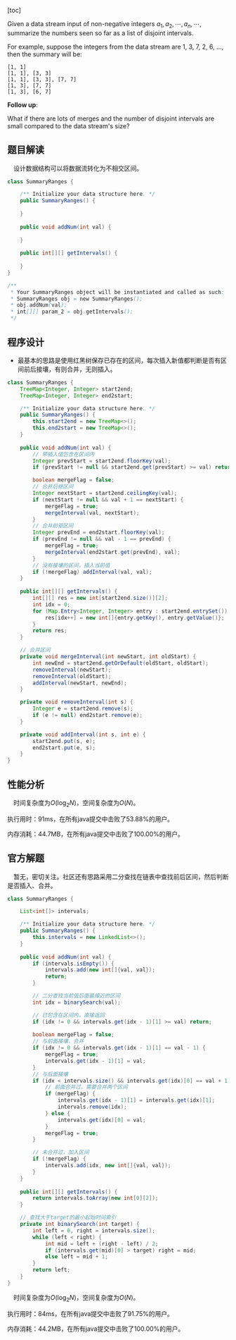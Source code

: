[toc]

Given a data stream input of non-negative integers $a_1, a_2, \cdots, a_n, \cdots$, summarize the numbers seen so far as a list of disjoint intervals.

For example, suppose the integers from the data stream are 1, 3, 7, 2, 6, ..., then the summary will be:

```
[1, 1]
[1, 1], [3, 3]
[1, 1], [3, 3], [7, 7]
[1, 3], [7, 7]
[1, 3], [6, 7]
```



**Follow up**:

What if there are lots of merges and the number of disjoint intervals are small compared to the data stream's size?



## 题目解读

&emsp;设计数据结构可以将数据流转化为不相交区间。

```java
class SummaryRanges {

    /** Initialize your data structure here. */
    public SummaryRanges() {
        
    }
    
    public void addNum(int val) {
        
    }
    
    public int[][] getIntervals() {
        
    }
}

/**
 * Your SummaryRanges object will be instantiated and called as such:
 * SummaryRanges obj = new SummaryRanges();
 * obj.addNum(val);
 * int[][] param_2 = obj.getIntervals();
 */
```

## 程序设计

* 最基本的思路是使用红黑树保存已存在的区间，每次插入新值都判断是否有区间前后接壤，有则合并，无则插入。

```java
class SummaryRanges {
    TreeMap<Integer, Integer> start2end;
    TreeMap<Integer, Integer> end2start;

    /** Initialize your data structure here. */
    public SummaryRanges() {
        this.start2end = new TreeMap<>();
        this.end2start = new TreeMap<>();
    }
    
    public void addNum(int val) {
        // 带插入值包含在区间内
        Integer prevStart = start2end.floorKey(val);
        if (prevStart != null && start2end.get(prevStart) >= val) return;

        boolean mergeFlag = false;
        // 合并后继区间
        Integer nextStart = start2end.ceilingKey(val);
        if (nextStart != null && val + 1 == nextStart) {
            mergeFlag = true;
            mergeInterval(val, nextStart);
        }
        // 合并前驱区间
        Integer prevEnd = end2start.floorKey(val);
        if (prevEnd != null && val - 1 == prevEnd) {
            mergeFlag = true;
            mergeInterval(end2start.get(prevEnd), val);
        }
        // 没有接壤的区间，插入当前值
        if (!mergeFlag) addInterval(val, val);
    }
    
    public int[][] getIntervals() {
        int[][] res = new int[start2end.size()][2];
        int idx = 0;
        for (Map.Entry<Integer, Integer> entry : start2end.entrySet()) {
            res[idx++] = new int[]{entry.getKey(), entry.getValue()};
        }
        return res;
    }

    // 合并区间
    private void mergeInterval(int newStart, int oldStart) {
        int newEnd = start2end.getOrDefault(oldStart, oldStart);
        removeInterval(newStart);
        removeInterval(oldStart);
        addInterval(newStart, newEnd);
    }

    private void removeInterval(int s) {
        Integer e = start2end.remove(s);
        if (e != null) end2start.remove(e);
    }

    private void addInterval(int s, int e) {
        start2end.put(s, e);
        end2start.put(e, s);
    }
}
```

## 性能分析

&emsp;时间复杂度为$O(\log_2N)$，空间复杂度为$O(N)$。

执行用时：91ms，在所有java提交中击败了53.88%的用户。

内存消耗：44.7MB，在所有java提交中击败了100.00%的用户。

## 官方解题

&emsp;暂无，密切关注。社区还有思路采用二分查找在链表中查找前后区间，然后判断是否插入、合并。

```java
class SummaryRanges {

    List<int[]> intervals;

    /** Initialize your data structure here. */
    public SummaryRanges() {
        this.intervals = new LinkedList<>();
    }
    
    public void addNum(int val) {
        if (intervals.isEmpty()) {
            intervals.add(new int[]{val, val});
            return;
        }

        // 二分查找当前值后面最接近的区间
        int idx = binarySearch(val);

        // 已包含在区间内，直接返回
        if (idx != 0 && intervals.get(idx - 1)[1] >= val) return;
        
        boolean mergeFlag = false;
        // 与前面接壤，合并
        if (idx != 0 && intervals.get(idx - 1)[1] == val - 1) {
            mergeFlag = true;
            intervals.get(idx - 1)[1] = val;
        }
        // 与后面接壤
        if (idx < intervals.size() && intervals.get(idx)[0] == val + 1) {
            // 前面合并过，需要合并两个区间
            if (mergeFlag) {
                intervals.get(idx - 1)[1] = intervals.get(idx)[1];
                intervals.remove(idx);
            } else {
                intervals.get(idx)[0] = val;
            }
            mergeFlag = true;
        }

        // 未合并过，加入区间
        if (!mergeFlag) {
            intervals.add(idx, new int[]{val, val});
        }
    }
    
    public int[][] getIntervals() {
        return intervals.toArray(new int[0][2]);
    }

    // 查找大于target的最小起始时间索引
    private int binarySearch(int target) {
        int left = 0, right = intervals.size();
        while (left < right) {
            int mid = left + (right - left) / 2;
            if (intervals.get(mid)[0] > target) right = mid;
            else left = mid + 1;
        }
        return left;
    }
}
```

&emsp;时间复杂度为$O(\log_2N)$，空间复杂度为$O(N)$。

执行用时：84ms，在所有java提交中击败了91.75%的用户。

内存消耗：44.2MB，在所有java提交中击败了100.00%的用户。